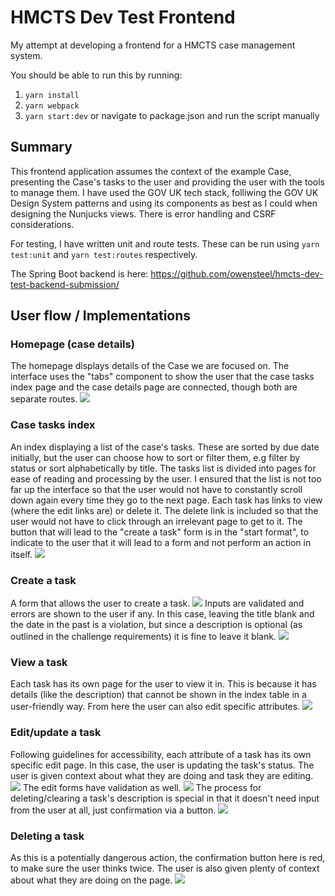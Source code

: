 # HMCTS Dev Test Frontend

My attempt at developing a frontend for a HMCTS case management system.

You should be able to run this by running:

1. `yarn install`
2. `yarn webpack`
3. `yarn start:dev` or navigate to package.json and run the script manually

## Summary

This frontend application assumes the context of the example Case, presenting the Case's tasks to the user and providing the user with the tools to manage them.
I have used the GOV UK tech stack, folliwing the GOV UK Design System patterns and using its components as best as I could when designing the Nunjucks views.
There is error handling and CSRF considerations.

For testing, I have written unit and route tests. These can be run using `yarn test:unit` and `yarn test:routes` respectively.

The Spring Boot backend is here: https://github.com/owensteel/hmcts-dev-test-backend-submission/

## User flow / Implementations

### Homepage (case details)

The homepage displays details of the Case we are focused on. The interface uses the "tabs" component to show the user that the case tasks index page and the case details page are connected, though both are separate routes.
![](./readmeScreenshots/home.png)

### Case tasks index

An index displaying a list of the case's tasks. These are sorted by due date initially, but the user can choose how to sort or filter them, e.g filter by status or sort alphabetically by title.
The tasks list is divided into pages for ease of reading and processing by the user. I ensured that the list is not too far up the interface so that the user would not have to constantly scroll down again every time they go to the next page.
Each task has links to view (where the edit links are) or delete it. The delete link is included so that the user would not have to click through an irrelevant page to get to it.
The button that will lead to the "create a task" form is in the "start format", to indicate to the user that it will lead to a form and not perform an action in itself.
![](./readmeScreenshots/tasks_index.png)

### Create a task

A form that allows the user to create a task.
![](./readmeScreenshots/tasks_create_1.png)
Inputs are validated and errors are shown to the user if any. In this case, leaving the title blank and the date in the past is a violation, but since a description is optional (as outlined in the challenge requirements) it is fine to leave it blank.
![](./readmeScreenshots/tasks_create_2.png)

### View a task

Each task has its own page for the user to view it in. This is because it has details (like the description) that cannot be shown in the index table in a user-friendly way. From here the user can also edit specific attributes.
![](./readmeScreenshots/task_view.png)

### Edit/update a task

Following guidelines for accessibility, each attribute of a task has its own specific edit page. In this case, the user is updating the task's status. The user is given context about what they are doing and task they are editing.
![](./readmeScreenshots/task_edit_1.png)
The edit forms have validation as well.
![](./readmeScreenshots/task_edit_2.png)
The process for deleting/clearing a task's description is special in that it doesn't need input from the user at all, just confirmation via a button.
![](./readmeScreenshots/task_edit_3.png)

### Deleting a task

As this is a potentially dangerous action, the confirmation button here is red, to make sure the user thinks twice. The user is also given plenty of context about what they are doing on the page.
![](./readmeScreenshots/task_delete.png)
